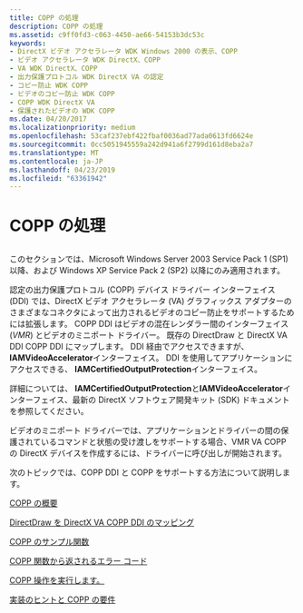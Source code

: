 ```yaml
---
title: COPP の処理
description: COPP の処理
ms.assetid: c9ff0fd3-c063-4450-ae66-54153b3dc53c
keywords:
- DirectX ビデオ アクセラレータ WDK Windows 2000 の表示、COPP
- ビデオ アクセラレータ WDK DirectX、COPP
- VA WDK DirectX、COPP
- 出力保護プロトコル WDK DirectX VA の認定
- コピー防止 WDK COPP
- ビデオのコピー防止 WDK COPP
- COPP WDK DirectX VA
- 保護されたビデオの WDK COPP
ms.date: 04/20/2017
ms.localizationpriority: medium
ms.openlocfilehash: 53caf237ebf422fbaf0036ad77ada0613fd6624e
ms.sourcegitcommit: 0cc5051945559a242d941a6f2799d161d8eba2a7
ms.translationtype: MT
ms.contentlocale: ja-JP
ms.lasthandoff: 04/23/2019
ms.locfileid: "63361942"
---
```

# <a name="copp-processing"></a>COPP の処理


## <span id="ddk_certified_output_protection_protocol_processing_gg"></span><span id="DDK_CERTIFIED_OUTPUT_PROTECTION_PROTOCOL_PROCESSING_GG"></span>


このセクションでは、Microsoft Windows Server 2003 Service Pack 1 (SP1) 以降、および Windows XP Service Pack 2 (SP2) 以降にのみ適用されます。

認定の出力保護プロトコル (COPP) デバイス ドライバー インターフェイス (DDI) では、DirectX ビデオ アクセラレータ (VA) グラフィックス アダプターのさまざまなコネクタによって出力されるビデオのコピー防止をサポートするためには拡張します。 COPP DDI はビデオの混在レンダラー間のインターフェイス (*VMR*) とビデオのミニポート ドライバー。 既存の DirectDraw と DirectX VA DDI COPP DDI にマップします。 DDI 経由でアクセスできますが、 **IAMVideoAccelerator**インターフェイス。 DDI を使用してアプリケーションにアクセスできる、 **IAMCertifiedOutputProtection**インターフェイス。

詳細については、 **IAMCertifiedOutputProtection**と**IAMVideoAccelerator**インターフェイス、最新の DirectX ソフトウェア開発キット (SDK) ドキュメントを参照してください。

ビデオのミニポート ドライバーでは、アプリケーションとドライバーの間の保護されているコマンドと状態の受け渡しをサポートする場合、VMR VA COPP の DirectX デバイスを作成するには、ドライバーに呼び出しが開始されます。

次のトピックでは、COPP DDI と COPP をサポートする方法について説明します。

[COPP の概要](introduction-to-copp.md)

[DirectDraw を DirectX VA COPP DDI のマッピング](mapping-the-copp-ddi-to-directdraw-and-directx-va.md)

[COPP のサンプル関数](sample-functions-for-copp.md)

[COPP 関数から返されるエラー コード](returning-error-codes-from-copp-functions.md)

[COPP 操作を実行します。](performing-copp-operations.md)

[実装のヒントと COPP の要件](implementation-tips-and-requirements-for-copp.md)

 

 






